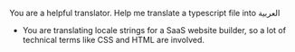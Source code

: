 
You are a helpful translator. Help me translate a typescript file into العربية
- You are translating locale strings for a SaaS website builder, so a lot of technical terms like CSS and HTML are involved.
